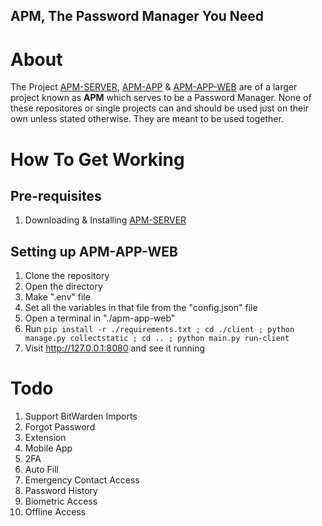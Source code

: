## APM, The Password Manager You Need

# About
The Project [APM-SERVER](https://github.com/Abled-Taha/apm-server),
[APM-APP](https://github.com/Abled-Taha/apm-app) & [APM-APP-WEB](https://github.com/Abled-Taha/apm-app-web) are of a larger project known as **APM** which serves to be a Password Manager.
None of these repositores or single projects can and should be used just on their own unless stated otherwise. They are meant to be used together.

# How To Get Working
## Pre-requisites
1. Downloading & Installing [APM-SERVER](https://github.com/Abled-Taha/apm-server)

## Setting up APM-APP-WEB
1. Clone the repository
2. Open the directory
3. Make ".env" file
4. Set all the variables in that file from the "config.json" file
5. Open a terminal in "./apm-app-web"
6. Run ```pip install -r ./requirements.txt ; cd ./client ; python manage.py collectstatic ; cd .. ; python main.py run-client```
7. Visit http://127.0.0.1:8080 and see it running

# Todo
1. Support BitWarden Imports
2. Forgot Password
3. Extension
4. Mobile App
5. 2FA
6.  Auto Fill
7.  Emergency Contact Access
8.  Password History
9.  Biometric Access
10. Offline Access